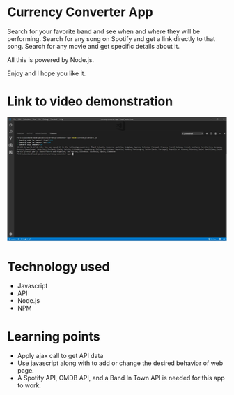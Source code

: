 # Currency Converter App

Search for your favorite band and see when and where they will be performing.
Search for any song on Spotify and get a link directly to that song.
Search for any movie and get specific details about it.

All this is powered by Node.js.

Enjoy and I hope you like it.

# Link to video demonstration
[![Watch the video](https://github.com/leronj23/currency-convert-app/blob/master/currency-convert-app-screenshot.JPG)](https://youtu.be/QGvNtAQLtSc)

# Technology used
* Javascript
* API
* Node.js
* NPM


# Learning points
* Apply ajax call to get API data
* Use javascript along with  to add or change the desired behavior of web page.
* A Spotify API, OMDB API, and a Band In Town API is needed for this app to work.
